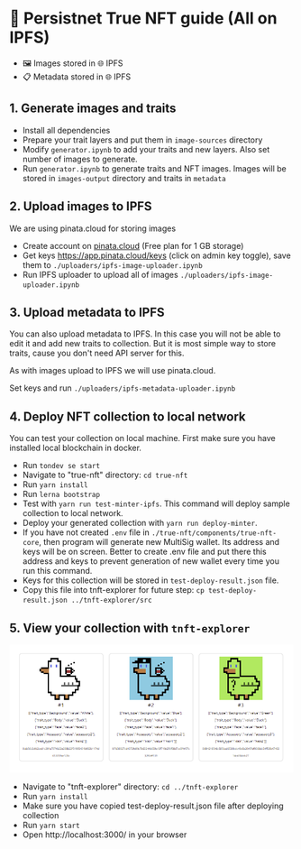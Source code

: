 # 🚀 Persistnet True NFT guide (All on IPFS)

- 🖼️ Images stored in 🌐 IPFS 
- 📋 Metadata stored in 🌐 IPFS 

## 1. Generate images and traits

- Install all dependencies
- Prepare your trait layers and put them in `image-sources` directory
- Modify `generator.ipynb` to add your traits and new layers. Also set number of images to generate.
- Run `generator.ipynb` to generate traits and NFT images. Images will be stored in `images-output` directory and traits in `metadata`

## 2. Upload images to IPFS

We are using pinata.cloud for storing images

- Create account on [pinata.cloud](https://pinata.cloud) (Free plan for 1 GB storage)
- Get keys https://app.pinata.cloud/keys (click on admin key toggle), save them to `./uploaders/ipfs-image-uploader.ipynb`
- Run IPFS uploader to upload all of images `./uploaders/ipfs-image-uploader.ipynb`

## 3. Upload metadata to IPFS

You can also upload metadata to IPFS. In this case you will not be able to edit it and add new traits to collection. But it is most simple way to store traits, cause you don't need API server for this.

As with images upload to IPFS we will use pinata.cloud.

Set keys and run `./uploaders/ipfs-metadata-uploader.ipynb`

## 4. Deploy NFT collection to local network

You can test your collection on local machine. First make sure you have installed local blockchain in docker.

- Run `tondev se start`
- Navigate to "true-nft" directory: `cd true-nft`
- Run `yarn install`
- Run `lerna bootstrap`
- Test with `yarn run test-minter-ipfs`. This command will deploy sample collection to local network. 
- Deploy your generated collection with `yarn run deploy-minter`.
- If you have not created `.env` file in `./true-nft/components/true-nft-core`, then program will generate new MultiSig wallet. Its address and keys will be on screen. Better to create .env file and put there this address and keys to prevent generation of new wallet every time you run this command.
- Keys for this collection will be stored in `test-deploy-result.json` file.
- Copy this file into tnft-explorer for future step: `cp test-deploy-result.json ../tnft-explorer/src`

## 5. View your collection with `tnft-explorer`

![ducks](images/tnft-explorer-ducks.png)

- Navigate to "tnft-explorer" directory: `cd ../tnft-explorer`
- Run `yarn install`
- Make sure you have copied test-deploy-result.json file after deploying collection
- Run `yarn start` 
- Open http://localhost:3000/ in your browser 